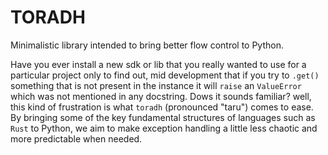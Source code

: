 # TORADH

Minimalistic library intended to bring better flow control to Python.

Have you ever install a new sdk or lib that you really wanted to use for a particular project only to find out, mid development
that if you try to `.get()` something that is not present in the instance it will `raise` an `ValueError` which was not mentioned
in any docstring. Dows it sounds familiar? well, this kind of frustration is what `toradh` (pronounced "taru") comes to ease.
By bringing some of the key fundamental structures of languages such as `Rust` to Python, we aim to make exception handling a little
less chaotic and more predictable when needed. 

